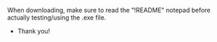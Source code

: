 When downloading, make sure to read the "!README" notepad before actually testing/using the .exe file.
- Thank you!
